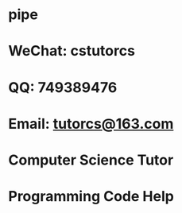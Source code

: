 # pipe

# WeChat: cstutorcs

# QQ: 749389476

# Email: tutorcs@163.com

# Computer Science Tutor

# Programming Code Help
